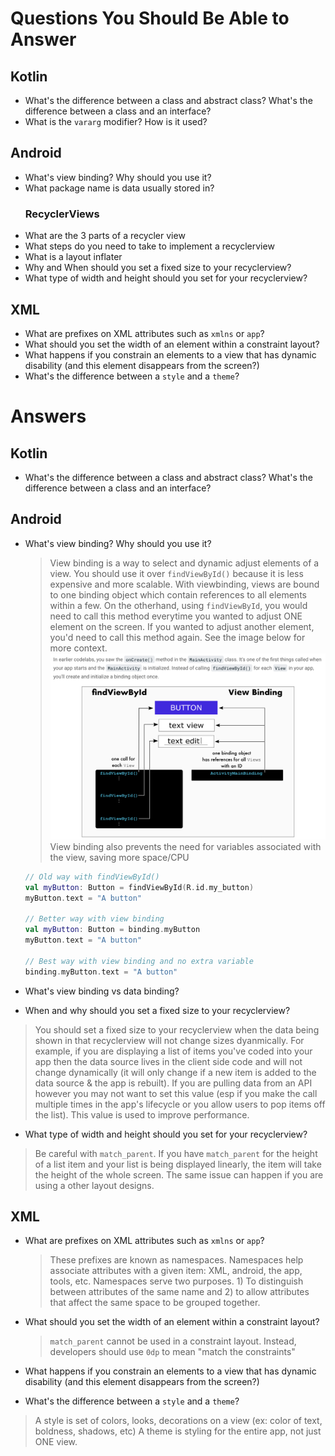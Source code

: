 # Questions You Should Be Able to Answer 

## Kotlin 
* What's the difference between a class and abstract class? What's the difference between a class and an interface?
* What is the `vararg` modifier? How is it used?

## Android 
* What's view binding? Why should you use it?  
* What package name is data usually stored in?
  ### RecyclerViews
* What are the 3 parts of a recycler view
* What steps do you need to take to implement a recyclerview
* What is a layout inflater
* Why and When should you set a fixed size to your recyclerview?
* What type of width and height should you set for your recyclerview?

  
## XML
* What are prefixes on XML attributes such as `xmlns` or `app`?
* What should you set the width of an element within a constraint layout?
* What happens if you constrain an elements to a view that has dynamic disability (and this element disappears from the screen?)
* What's the difference between a `style` and a `theme`?


# Answers

## Kotlin
* What's the difference between a class and abstract class? What's the difference between a class and an interface?
> 


## Android
* What's view binding? Why should you use it?
  > View binding is a way to select and dynamic adjust elements of a view. You should use it over `findViewById()` because it is less expensive and more scalable. With viewbinding, views are bound to one binding object which contain references to all elements within a few. On the otherhand, using  `findViewById`, you would need to call this method everytime you wanted to adjust ONE element on the screen. If you wanted to adjust another element, you'd need to call this method again. See the image below for more context. 
  > ![](./viewbindvsfindviewbyid.png)
  > View binding also prevents the need for variables associated with the view, saving more space/CPU
  ```kotlin 
  // Old way with findViewById()
  val myButton: Button = findViewById(R.id.my_button)
  myButton.text = "A button"
  
  // Better way with view binding
  val myButton: Button = binding.myButton
  myButton.text = "A button"
  
  // Best way with view binding and no extra variable
  binding.myButton.text = "A button"
  ```
  
* What's view binding vs data binding?

* When and why should you set a fixed size to your recyclerview?
> You should set a fixed size to your recyclerview when the data being shown in that recyclerview will not change sizes dyanmically. For example, if you are displaying a list of items you've coded into your app then the data source lives in the client side code and will not change dynamically (it will only change if a new item is added to the data source & the app is rebuilt). If you are pulling data from an API however you may not want to set this value (esp if you make the call multiple times in the app's lifecycle or you allow users to pop items off the list). This value is used to improve performance.

* What type of width and height should you set for your recyclerview?
> Be careful with `match_parent`. If you have `match_parent` for the height of a list item and your list is being displayed linearly, the item will take the height of the whole screen. The same issue can happen if you are using a other layout designs.  

## XML
* What are prefixes on XML attributes such as `xmlns` or `app`?
  > These prefixes are known as namespaces. Namespaces help associate attributes with a given item: XML, android, the app, tools, etc. Namespaces serve two purposes. 1) To distinguish between attributes of the same name and 2) to allow attributes that affect the same space to be grouped together.
* What should you set the width of an element within a constraint layout?
  > `match_parent` cannot be used in a constraint layout. Instead, developers should use `0dp` to mean "match the constraints"
  
* What happens if you constrain an elements to a view that has dynamic disability (and this element disappears from the screen?)
> 

* What's the difference between a `style` and a `theme`?
> A style is set of colors, looks, decorations on a view (ex: color of text, boldness, shadows, etc)
> A theme is styling for the entire app, not just ONE view.